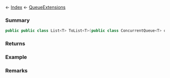 ← [Index](Api-Index) ← [QueueExtensions](System.Collections.Generic.QueueExtensions)

### Summary

```csharp
public public class List<T> ToList<T>(public class ConcurrentQueue<T> queue)
```

### Returns

### Example

### Remarks

